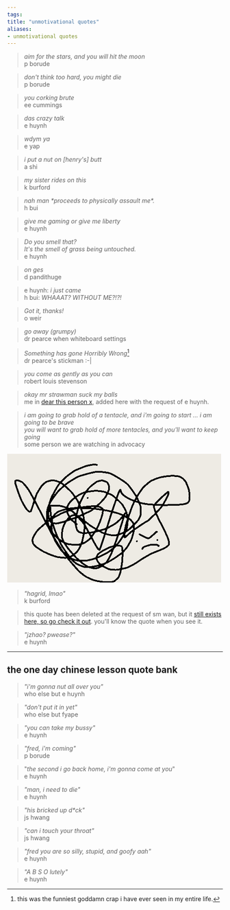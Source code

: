 ```yaml
---
tags: 
title: "unmotivational quotes"
aliases:
- unmotivational quotes
---
```


> *aim for the stars, and you will hit the moon*  
> p borude

> *don't think too hard, you might die*  
> p borude

> *you corking brute*  
> ee cummings

> *das crazy talk*  
> e huynh

> *wdym ya*  
> e yap

> *i put a nut on [henry's] butt*  
> a shi

> *my sister rides on this*  
> k burford

> *nah man \*proceeds to physically assault me\*.*  
> h bui

> *give me gaming or give me liberty*  
> e huynh

> *Do you smell that?*  
> *It's the smell of grass being untouched.*  
> e huynh

> *on ges*  
> d pandithuge

> e huynh: *i just came*  
> h bui: *WHAAAT? WITHOUT ME?!?!*

> *Got it, thanks!*  
> o weir

> *go away (grumpy)*  
> dr pearce when whiteboard settings

> *Something has gone Horribly Wrong*[^1]  
> dr pearce's stickman :-|

> *you come as gently as you can*  
> robert louis stevenson

> *okay mr strawman suck my balls*  
> me in [dear this person x](dearX.md), added here with the request of e huynh.

> *i am going to grab hold of a tentacle, and i'm going to start ... i am going to be brave*  
> *you will want to grab hold of more tentacles, and you'll want to keep going*  
> some person we are watching in advocacy

![grodianKnot](assets/grodianKnot.png)

> *"hagrid, lmao"*  
> k burford

> this quote has been deleted at the request of sm wan, but it [still exists here, so go check it out](https://shan-mei.github.io/shanmeis-notes/ranting/the-town.html). you'll know the quote when you see it.

> *"jzhao? pwease?"*  
> e huynh

---

## the one day chinese lesson quote bank

> *"i'm gonna nut all over you"*  
> who else but e huynh

> *"don't put it in yet"*  
> who else but fyape

> *"you can take my bussy"*  
> e huynh

> *"fred, i'm coming"*  
> p borude

> "*the second i go back home, i'm gonna come at you*"  
> e huynh

> *"man, i need to die"*  
> e huynh

> *"his bricked up d\*ck"*  
> js hwang

> *"can i touch your throat"*  
> js hwang

> *"fred you are so silly, stupid, and goofy aah"*  
> e huynh

> *"A B S O lutely"*  
> e huynh

[^1]: this was the funniest goddamn crap i have ever seen in my entire life.